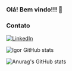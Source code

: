 ### Olá! Bem vindo!!! 👋

### Contato
[![LinkedIn](https://img.shields.io/badge/LinkedIn-0077B5?style=for-the-badge&logo=linkedin&logoColor=white)](https://www.linkedin.com/in/igor-marques-41018b1b5/)

![Igor GitHub stats](https://github-readme-stats.vercel.app/api?username=IgoorMarques&show_icons=true&theme=radical)

![Anurag's GitHub stats](https://github-readme-stats.vercel.app/api?username=IgoorMarques&show_icons=true)

<!--
**IgoorMarques/IgoorMarques** is a ✨ _special_ ✨ repository because its `README.md` (this file) appears on your GitHub profile.

Here are some ideas to get you started:

- 🔭 I’m currently working on ...
- 🌱 I’m currently learning ...
- 👯 I’m looking to collaborate on ...
- 🤔 I’m looking for help with ...
- 💬 Ask me about ...
- 📫 How to reach me: ...
- 😄 Pronouns: ...
- ⚡ Fun fact: ...
-->
